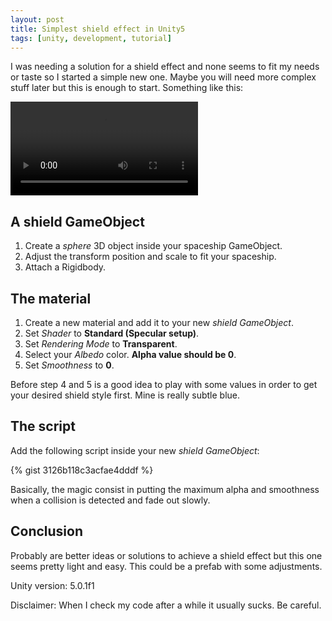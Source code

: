 ```yaml
---
layout: post
title: Simplest shield effect in Unity5
tags: [unity, development, tutorial]
---
```


I was needing a solution for a shield effect and none seems to fit my needs or taste so I started a simple new one. Maybe you will need more complex stuff later but this is enough to start. Something like this:

<video controls>
	<source src="/public/video/simplest-shield-effect-in-unity5/shield-effect.mp4" type="video/mp4">
	Your browser does not support the video tag.
</video>

## A shield GameObject

1. Create a *sphere* 3D object inside your spaceship GameObject. 
2. Adjust the transform position and scale to fit your spaceship.
3. Attach a Rigidbody.

## The material

1. Create a new material and add it to your new *shield GameObject*.
2. Set *Shader* to **Standard (Specular setup)**.
3. Set *Rendering Mode* to **Transparent**.
4. Select your *Albedo* color. **Alpha value should be 0**.
5. Set *Smoothness* to **0**.

Before step 4 and 5 is a good idea to play with some values in order to get your desired shield style first. Mine is really subtle blue.

## The script

Add the following script inside your new *shield GameObject*:

{% gist 3126b118c3acfae4dddf %}

Basically, the magic consist in putting the maximum alpha and smoothness when a collision is detected and fade out slowly.

## Conclusion

Probably are better ideas or solutions to achieve a shield effect but this one seems pretty light and easy. This could be a prefab with some adjustments.

<p class="message">Unity version: 5.0.1f1</p>
<p class="message">Disclaimer: When I check my code after a while it usually sucks. Be careful.</p>